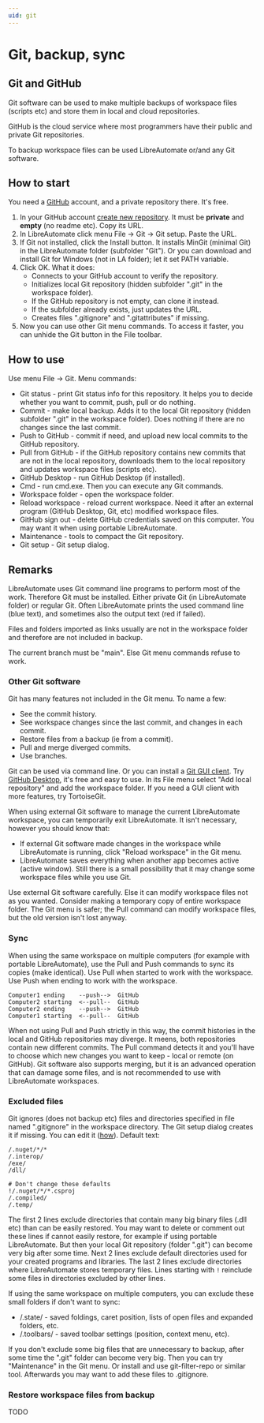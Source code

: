 ```yaml
---
uid: git
---
```


# Git, backup, sync

## Git and GitHub

Git software can be used to make multiple backups of workspace files (scripts etc) and store them in local and cloud repositories.

GitHub is the cloud service where most programmers have their public and private Git repositories.

To backup workspace files can be used LibreAutomate or/and any Git software.

## How to start

You need a [GitHub](https://github.com/) account, and a private repository there. It's free.

1. In your GitHub account [create new repository](https://github.com/new). It must be **private** and **empty** (no readme etc). Copy its URL.
2. In LibreAutomate click menu File -> Git -> Git setup. Paste the URL.
3. If Git not installed, click the Install button. It installs MinGit (minimal Git) in the LibreAutomate folder (subfolder "Git"). Or you can download and install Git for Windows (not in LA folder); let it set PATH variable.
4. Click OK. What it does:
    - Connects to your GitHub account to verify the repository.
    - Initializes local Git repository (hidden subfolder ".git" in the workspace folder).
    - If the GitHub repository is not empty, can clone it instead.
    - If the subfolder already exists, just updates the URL.
    - Creates files ".gitignore" and ".gitattributes" if missing.
5. Now you can use other Git menu commands. To access it faster, you can unhide the Git button in the File toolbar.

## How to use

Use menu File -> Git. Menu commands:

- Git status - print Git status info for this repository. It helps you to decide whether you want to commit, push, pull or do nothing.
- Commit - make local backup. Adds it to the local Git repository (hidden subfolder ".git" in the workspace folder). Does nothing if there are no changes since the last commit.
- Push to GitHub - commit if need, and upload new local commits to the GitHub repository.
- Pull from GitHub - if the GitHub repository contains new commits that are not in the local repository, downloads them to the local repository and updates workspace files (scripts etc).
- GitHub Desktop - run GitHub Desktop (if installed).
- Cmd - run cmd.exe. Then you can execute any Git commands.
- Workspace folder - open the workspace folder.
- Reload workspace - reload current workspace. Need it after an external program (GitHub Desktop, Git, etc) modified workspace files.
- GitHub sign out - delete GitHub credentials saved on this computer. You may want it when using portable LibreAutomate.
- Maintenance - tools to compact the Git repository.
- Git setup - Git setup dialog.

## Remarks

LibreAutomate uses Git command line programs to perform most of the work. Therefore Git must be installed. Either private Git (in LibreAutomate folder) or regular Git. Often LibreAutomate prints the used command line (blue text), and sometimes also the output text (red if failed).

Files and folders imported as links usually are not in the workspace folder and therefore are not included in backup.

The current branch must be "main". Else Git menu commands refuse to work.

### Other Git software

Git has many features not included in the Git menu. To name a few:
- See the commit history.
- See workspace changes since the last commit, and changes in each commit.
- Restore files from a backup (ie from a commit).
- Pull and merge diverged commits.
- Use branches.

Git can be used via command line. Or you can install a [Git GUI client](https://git-scm.com/downloads/guis). Try [GitHub Desktop](https://desktop.github.com/), it's free and easy to use. In its File menu select "Add local repository" and add the workspace folder. If you need a GUI client with more features, try TortoiseGit.

When using external Git software to manage the current LibreAutomate workspace, you can temporarily exit LibreAutomate. It isn't necessary, however you should know that:
- If external Git software made changes in the workspace while LibreAutomate is running, click "Reload workspace" in the Git menu.
- LibreAutomate saves everything when another app becomes active (active window). Still there is a small possibility that it may change some workspace files while you use Git.

Use external Git software carefully. Else it can modify workspace files not as you wanted. Consider making a temporary copy of entire workspace folder. The Git menu is safer; the Pull command can modify workspace files, but the old version isn't lost anyway.

### Sync

When using the same workspace on multiple computers (for example with portable LibreAutomate), use the Pull and Push commands to sync its copies (make identical). Use Pull when started to work with the workspace. Use Push when ending to work with the workspace.

```
Computer1 ending    --push-->  GitHub
Computer2 starting  <--pull--  GitHub
Computer2 ending    --push-->  GitHub
Computer1 starting  <--pull--  GitHub
```

When not using Pull and Push strictly in this way, the commit histories in the local and GitHub repositories may diverge. It meens, both repositories contain new different commits. The Pull command detects it and you'll have to choose which new changes you want to keep - local or remote (on GitHub). Git software also supports merging, but it is an advanced operation that can damage some files, and is not recommended to use with LibreAutomate workspaces.

### Excluded files

Git ignores (does not backup etc) files and directories specified in file named ".gitignore" in the workspace directory. The Git setup dialog creates it if missing. You can edit it ([how](https://www.google.com/search?q=.gitignore)). Default text:

```
/.nuget/*/*
/.interop/
/exe/
/dll/

# Don't change these defaults
!/.nuget/*/*.csproj
/.compiled/
/.temp/

```

The first 2 lines exclude directories that contain many big binary files (.dll etc) than can be easily restored. You may want to delete or comment out these lines if cannot easily restore, for example if using portable LibreAutomate. But then your local Git repository (folder ".git") can become very big after some time. Next 2 lines exclude default directories used for your created programs and libraries. The last 2 lines exclude directories where LibreAutomate stores temporary files. Lines starting with `!` reinclude some files in directories excluded by other lines.

If using the same workspace on multiple computers, you can exclude these small folders if don't want to sync:
- /.state/ - saved foldings, caret position, lists of open files and expanded folders, etc.
- /.toolbars/ - saved toolbar settings (position, context menu, etc).

If you don't exclude some big files that are unnecessary to backup, after some time the ".git" folder can become very big. Then you can try "Maintenance" in the Git menu. Or install and use git-filter-repo or similar tool. Afterwards you may want to add these files to .gitignore.

### Restore workspace files from backup

TODO

